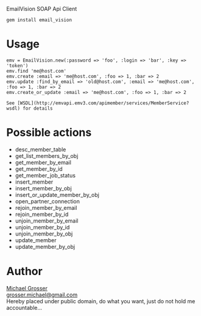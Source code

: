 EmailVision SOAP Api Client

    gem install email_vision

Usage
=====

    emv = EmailVision.new(:password => 'foo', :login => 'bar', :key => 'token')
    emv.find 'me@host.com'
    emv.create :email => 'me@host.com', :foo => 1, :bar => 2
    emv.update :find_by_email => 'old@host.com', :email => 'me@host.com', :foo => 1, :bar => 2
    emv.create_or_update :email => 'me@host.com', :foo => 1, :bar => 2

    See [WSDL](http://emvapi.emv3.com/apimember/services/MemberService?wsdl) for details

Possible actions
================
 - desc_member_table
 - get_list_members_by_obj
 - get_member_by_email
 - get_member_by_id
 - get_member_job_status
 - insert_member
 - insert_member_by_obj
 - insert_or_update_member_by_obj
 - open_partner_connection
 - rejoin_member_by_email
 - rejoin_member_by_id
 - unjoin_member_by_email
 - unjoin_member_by_id
 - unjoin_member_by_obj
 - update_member
 - update_member_by_obj

Author
======
[Michael Grosser](http://pragmatig.wordpress.com)  
grosser.michael@gmail.com  
Hereby placed under public domain, do what you want, just do not hold me accountable...